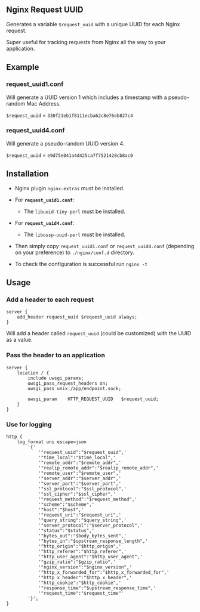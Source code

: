 ## Nginx Request UUID
Generates a variable `$request_uuid` with a unique UUID for each Nginx request. 

Super useful for tracking requests from Nginx all the way to your application.

## Example
### request_uuid1.conf
Will generate a UUID version 1 which includes a timestamp with a pseudo-random Mac Address.

`$request_uuid` = `330f21eb1f8111ecba62c8e76eb827c4`


### request_uuid4.conf
Will generate a pseudo-random UUID version 4.

`$request_uuid` = `e9d75e041a4d425ca7f7521428cb8ac0`

## Installation

 - Nginx plugin `nginx-extras` must be installed.

 - For **`request_uuid1.conf`**:
   - The `libuuid-tiny-perl` must be installed.

 - For **`request_uuid4.conf`**:
   - The `libossp-uuid-perl` must be installed.

 - Then simply copy `request_uuid1.conf` or `request_uuid4.conf` (depending on your preference) to `./nginx/conf.d` directory.

 - To check the configuration is successful run `nginx -t`

## Usage

### Add a header to each request
    server {     
        add_header request_uuid $request_uuid always;
    }
    
Will add a header called `request_uuid` (could be customized) with the UUID as a value.

### Pass the header to an application
    server {     
        location / {
            include uwsgi_params;
            uwsgi_pass_request_headers on;
            uwsgi_pass unix:/app/endpoint.sock;

            uwsgi_param    HTTP_REQUEST_UUID   $request_uuid;
        }
    }

### Use for logging
    http {
        log_format uni escape=json
            '{'
                '"request_uuid":"$request_uuid",'
                '"time_local":"$time_local",'
                '"remote_addr":"$remote_addr",'
                '"realip_remote_addr":"$realip_remote_addr",'
                '"remote_user":"$remote_user",'
                '"server_addr":"$server_addr",'
                '"server_port":"$server_port",'
                '"ssl_protocol":"$ssl_protocol",'
                '"ssl_cipher":"$ssl_cipher",'
                '"request_method":"$request_method",'
                '"scheme":"$scheme",'
                '"host":"$host",'
                '"request_uri":"$request_uri",'
                '"query_string":"$query_string",'
                '"server_protocol":"$server_protocol",'
                '"status":"$status",'
                '"bytes_out":"$body_bytes_sent",'
                '"bytes_in":"$upstream_response_length",'
                '"http_origin":"$http_origin",'
                '"http_referer":"$http_referer",'
                '"http_user_agent":"$http_user_agent",'
                '"gzip_ratio":"$gzip_ratio",'
                '"nginx_version":"$nginx_version",'
                '"http_x_forwarded_for":"$http_x_forwarded_for",'
                '"http_x_header":"$http_x_header",'
                '"http_cookie":"$http_cookie",'
                '"response_time":"$upstream_response_time",'
                '"request_time":"$request_time"'
            '}';
    }
